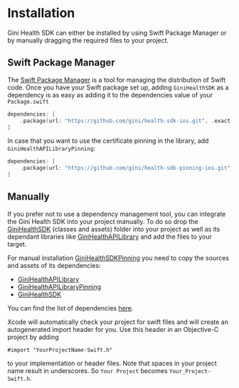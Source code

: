 Installation
=============================

Gini Health SDK can either be installed by using Swift Package Manager or by manually dragging the required files to your project.

## Swift Package Manager

The [Swift Package Manager](https://swift.org/package-manager/)  is a tool for managing the distribution of Swift code.
Once you have your Swift package set up, adding `GiniHealthSDK` as a dependency is as easy as adding it to the dependencies value of your `Package.swift`

```swift
dependencies: [
    .package(url: "https://github.com/gini/health-sdk-ios.git", .exact("1.5.1"))
]
```

In case that you want to use the certificate pinning in the library, add `GiniHealthAPILibraryPinning`:
```swift
dependencies: [
    .package(url: "https://github.com/gini/health-sdk-pinning-ios.git", .exact("1.5.1"))
]
```

## Manually

If you prefer not to use a dependency management tool, you can integrate the Gini Health SDK into your project manually.
To do so drop the [GiniHealthSDK](https://github.com/gini/gini-mobile-ios/tree/main/HealthSDK/GiniHealthSDK) (classes and assets) folder into your project as well as its dependant libraries like [GiniHealthAPILibrary](https://github.com/gini/gini-mobile-ios/tree/main/HealthAPILibrary/GiniHealthAPILibrary) and add the files to your target.

For manual installation [GiniHealthSDKPinning](https://github.com/gini/gini-mobile-ios/tree/main/HealthSDK/GiniHealthSDKPinning) you need to copy the sources and assets of its dependencies:
 - [GiniHealthAPILibrary](https://github.com/gini/gini-mobile-ios/tree/main/HealthAPILibrary/GiniHealthAPILibrary)
 - [GiniHealthAPILibraryPinning](https://github.com/gini/gini-mobile-ios/tree/main/HealthAPILibrary/GiniHealthAPILibraryPinning)
 - [GiniHealthSDK](https://github.com/gini/gini-mobile-ios/tree/main/HealthSDK/GiniHealthSDK)

You can find the list of dependencies [here](https://github.com/gini/gini-mobile-ios/blob/main/HealthSDK/GiniHealthSDKPinning/Package.swift).

Xcode will automatically check your project for swift files and will create an autogenerated import header for you.
Use this header in an Objective-C project by adding

```Obj-C
#import "YourProjectName-Swift.h"
```

to your implementation or header files. Note that spaces in your project name result in underscores. So `Your Project` becomes `Your_Project-Swift.h`.
